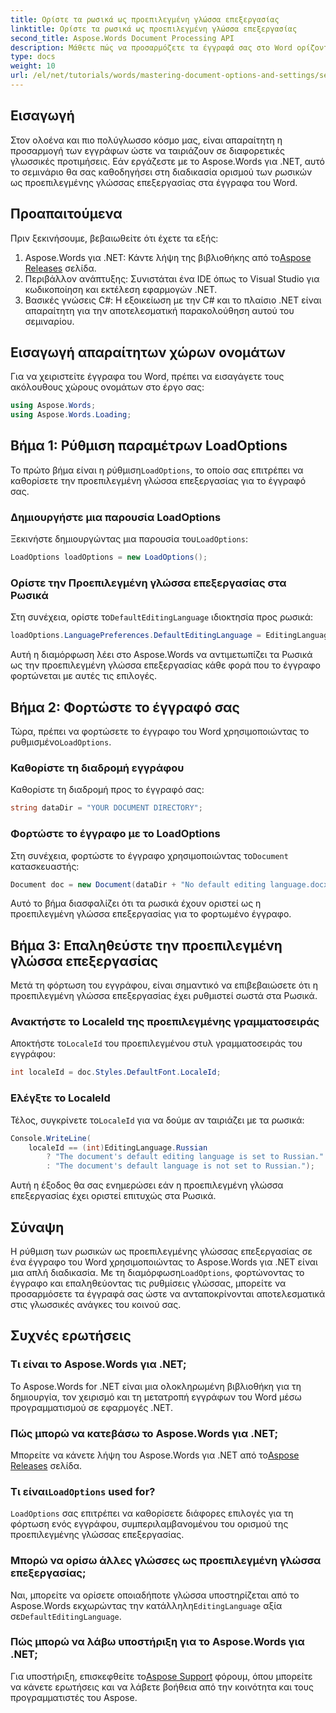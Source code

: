 ```yaml
---
title: Ορίστε τα ρωσικά ως προεπιλεγμένη γλώσσα επεξεργασίας
linktitle: Ορίστε τα ρωσικά ως προεπιλεγμένη γλώσσα επεξεργασίας
second_title: Aspose.Words Document Processing API
description: Μάθετε πώς να προσαρμόζετε τα έγγραφά σας στο Word ορίζοντας τα ρωσικά ως την προεπιλεγμένη γλώσσα επεξεργασίας χρησιμοποιώντας το Aspose.Words για .NET. Αυτός ο οδηγός βήμα προς βήμα.
type: docs
weight: 10
url: /el/net/tutorials/words/mastering-document-options-and-settings/set-russian-as-default-edit-language/
---
```

## Εισαγωγή

Στον ολοένα και πιο πολύγλωσσο κόσμο μας, είναι απαραίτητη η προσαρμογή των εγγράφων ώστε να ταιριάζουν σε διαφορετικές γλωσσικές προτιμήσεις. Εάν εργάζεστε με το Aspose.Words για .NET, αυτό το σεμινάριο θα σας καθοδηγήσει στη διαδικασία ορισμού των ρωσικών ως προεπιλεγμένης γλώσσας επεξεργασίας στα έγγραφα του Word. 

## Προαπαιτούμενα

Πριν ξεκινήσουμε, βεβαιωθείτε ότι έχετε τα εξής:

1.  Aspose.Words για .NET: Κάντε λήψη της βιβλιοθήκης από το[Aspose Releases](https://releases.aspose.com/words/net/) σελίδα.
2. Περιβάλλον ανάπτυξης: Συνιστάται ένα IDE όπως το Visual Studio για κωδικοποίηση και εκτέλεση εφαρμογών .NET.
3. Βασικές γνώσεις C#: Η εξοικείωση με την C# και το πλαίσιο .NET είναι απαραίτητη για την αποτελεσματική παρακολούθηση αυτού του σεμιναρίου.

## Εισαγωγή απαραίτητων χώρων ονομάτων

Για να χειριστείτε έγγραφα του Word, πρέπει να εισαγάγετε τους ακόλουθους χώρους ονομάτων στο έργο σας:

```csharp
using Aspose.Words;
using Aspose.Words.Loading;
```

## Βήμα 1: Ρύθμιση παραμέτρων LoadOptions

 Το πρώτο βήμα είναι η ρύθμιση`LoadOptions`, το οποίο σας επιτρέπει να καθορίσετε την προεπιλεγμένη γλώσσα επεξεργασίας για το έγγραφό σας.

### Δημιουργήστε μια παρουσία LoadOptions

 Ξεκινήστε δημιουργώντας μια παρουσία του`LoadOptions`:

```csharp
LoadOptions loadOptions = new LoadOptions();
```

### Ορίστε την Προεπιλεγμένη γλώσσα επεξεργασίας στα Ρωσικά

 Στη συνέχεια, ορίστε το`DefaultEditingLanguage` ιδιοκτησία προς ρωσικά:

```csharp
loadOptions.LanguagePreferences.DefaultEditingLanguage = EditingLanguage.Russian;
```

Αυτή η διαμόρφωση λέει στο Aspose.Words να αντιμετωπίζει τα Ρωσικά ως την προεπιλεγμένη γλώσσα επεξεργασίας κάθε φορά που το έγγραφο φορτώνεται με αυτές τις επιλογές.

## Βήμα 2: Φορτώστε το έγγραφό σας

 Τώρα, πρέπει να φορτώσετε το έγγραφο του Word χρησιμοποιώντας το ρυθμισμένο`LoadOptions`.

### Καθορίστε τη διαδρομή εγγράφου

Καθορίστε τη διαδρομή προς το έγγραφό σας:

```csharp
string dataDir = "YOUR DOCUMENT DIRECTORY";
```

### Φορτώστε το έγγραφο με το LoadOptions

 Στη συνέχεια, φορτώστε το έγγραφο χρησιμοποιώντας το`Document` κατασκευαστής:

```csharp
Document doc = new Document(dataDir + "No default editing language.docx", loadOptions);
```

Αυτό το βήμα διασφαλίζει ότι τα ρωσικά έχουν οριστεί ως η προεπιλεγμένη γλώσσα επεξεργασίας για το φορτωμένο έγγραφο.

## Βήμα 3: Επαληθεύστε την προεπιλεγμένη γλώσσα επεξεργασίας

Μετά τη φόρτωση του εγγράφου, είναι σημαντικό να επιβεβαιώσετε ότι η προεπιλεγμένη γλώσσα επεξεργασίας έχει ρυθμιστεί σωστά στα Ρωσικά.

### Ανακτήστε το LocaleId της προεπιλεγμένης γραμματοσειράς

 Αποκτήστε το`LocaleId` του προεπιλεγμένου στυλ γραμματοσειράς του εγγράφου:

```csharp
int localeId = doc.Styles.DefaultFont.LocaleId;
```

### Ελέγξτε το LocaleId

 Τέλος, συγκρίνετε το`LocaleId` για να δούμε αν ταιριάζει με τα ρωσικά:

```csharp
Console.WriteLine(
    localeId == (int)EditingLanguage.Russian
        ? "The document's default editing language is set to Russian."
        : "The document's default language is not set to Russian.");
```

Αυτή η έξοδος θα σας ενημερώσει εάν η προεπιλεγμένη γλώσσα επεξεργασίας έχει οριστεί επιτυχώς στα Ρωσικά.

## Σύναψη

 Η ρύθμιση των ρωσικών ως προεπιλεγμένης γλώσσας επεξεργασίας σε ένα έγγραφο του Word χρησιμοποιώντας το Aspose.Words για .NET είναι μια απλή διαδικασία. Με τη διαμόρφωση`LoadOptions`, φορτώνοντας το έγγραφο και επαληθεύοντας τις ρυθμίσεις γλώσσας, μπορείτε να προσαρμόσετε τα έγγραφά σας ώστε να ανταποκρίνονται αποτελεσματικά στις γλωσσικές ανάγκες του κοινού σας.

## Συχνές ερωτήσεις

### Τι είναι το Aspose.Words για .NET;

Το Aspose.Words for .NET είναι μια ολοκληρωμένη βιβλιοθήκη για τη δημιουργία, τον χειρισμό και τη μετατροπή εγγράφων του Word μέσω προγραμματισμού σε εφαρμογές .NET.

### Πώς μπορώ να κατεβάσω το Aspose.Words για .NET;

 Μπορείτε να κάνετε λήψη του Aspose.Words για .NET από το[Aspose Releases](https://releases.aspose.com/words/net/) σελίδα.

###  Τι είναι`LoadOptions` used for?

`LoadOptions` σας επιτρέπει να καθορίσετε διάφορες επιλογές για τη φόρτωση ενός εγγράφου, συμπεριλαμβανομένου του ορισμού της προεπιλεγμένης γλώσσας επεξεργασίας.

### Μπορώ να ορίσω άλλες γλώσσες ως προεπιλεγμένη γλώσσα επεξεργασίας;

 Ναι, μπορείτε να ορίσετε οποιαδήποτε γλώσσα υποστηρίζεται από το Aspose.Words εκχωρώντας την κατάλληλη`EditingLanguage` αξία σε`DefaultEditingLanguage`.

### Πώς μπορώ να λάβω υποστήριξη για το Aspose.Words για .NET;

 Για υποστήριξη, επισκεφθείτε το[Aspose Support](https://forum.aspose.com/c/words/8) φόρουμ, όπου μπορείτε να κάνετε ερωτήσεις και να λάβετε βοήθεια από την κοινότητα και τους προγραμματιστές του Aspose.